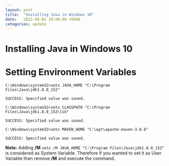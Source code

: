 ```yaml
---
layout: post
title:  "Installing Java in Windows 10"
date:   2022-08-01 10:00:00 +0900
categories: update
---
```


# Installing Java in Windows 10

# Setting Environment Variables

```shell
C:\Windows\system32>setx JAVA_HOME "C:\Program Files\Java\jdk1.8.0_152"

SUCCESS: Specified value was saved.

C:\Windows\system32>setx CLASSPATH "C:\Program Files\Java\jdk1.8.0_152\lib"

SUCCESS: Specified value was saved.

C:\Windows\system32>setx MAVEN_HOME "C:\opt\apache-maven-3.8.6"

SUCCESS: Specified value was saved.
```

**Note:** Adding **/M** `setx /M JAVA_HOME "C:\Program Files\Java\jdk1.8.0_152"` is considered as System Variable. Therefore if you wanted to set it as User Variable then remove **/M** and execute the command.
